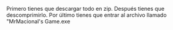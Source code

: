 Primero tienes que descargar todo en zip.
Después tienes que descomprimirlo.
Por último tienes que entrar al archivo llamado
"MrMacional's Game.exe
